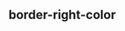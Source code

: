 ## border-right-color


<!-- CSSJSON.border-right-color.description -->

<!-- CSSJSON.border-right-color.syntax -->

<!-- CSSJSON.border-right-color.values -->

<!-- CSSJSON.border-right-color.compatibility -->

<!-- CSSJSON.border-right-color.reference -->